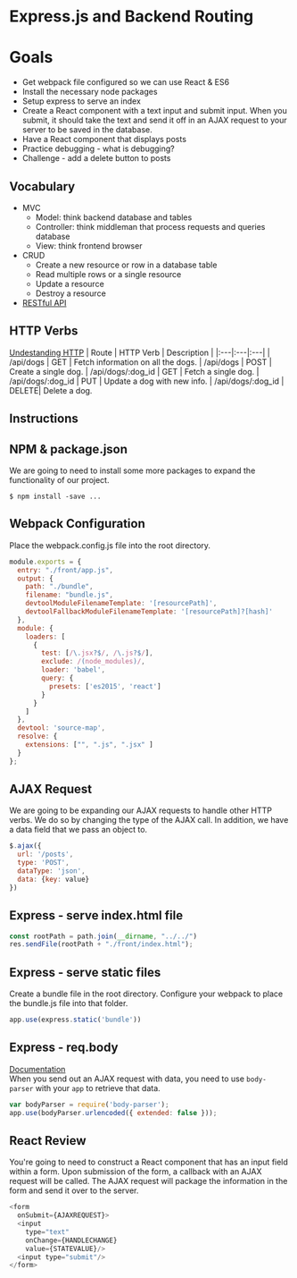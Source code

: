 # Express.js and Backend Routing

# Goals
* Get webpack file configured so we can use React & ES6
* Install the necessary node packages
* Setup express to serve an index
* Create a React component with a text input and submit input. When you submit, it should take the text and send it off in an AJAX request to your server to be saved in the database.
* Have a React component that displays posts
* Practice debugging - what is debugging?
* Challenge - add a delete button to posts


## Vocabulary
* MVC
  * Model: think backend database and tables
  * Controller: think middleman that process requests and queries database
  * View: think frontend browser
* CRUD
  * Create a new resource or row in a database table
  * Read multiple rows or a single resource  
  * Update a resource
  * Destroy a resource
* [RESTful API](https://spring.io/understanding/REST)

## HTTP Verbs
[Undestanding HTTP](https://code.tutsplus.com/tutorials/http-the-protocol-every-web-developer-must-know-part-1--net-31177)
| Route |	HTTP Verb	| Description |
|:---|:---|:---|
| /api/dogs  |	GET	  | Fetch information on all the dogs.
| /api/dogs	| POST	| Create a single dog.
| /api/dogs/:dog_id	| GET	| Fetch a single dog.
| /api/dogs/:dog_id	| PUT	| Update a dog with new info.
| /api/dogs/:dog_id	| DELETE| 	Delete a dog.

## Instructions

## NPM & package.json
We are going to need to install some more packages to expand the functionality of our project.
```
$ npm install -save ...
```

## Webpack Configuration
Place the webpack.config.js file into the root directory.
```js
module.exports = {
  entry: "./front/app.js",
  output: {
    path: "./bundle",
    filename: "bundle.js",
    devtoolModuleFilenameTemplate: '[resourcePath]',
    devtoolFallbackModuleFilenameTemplate: '[resourcePath]?[hash]'
  },
  module: {
    loaders: [
      {
        test: [/\.jsx?$/, /\.js?$/],
        exclude: /(node_modules)/,
        loader: 'babel',
        query: {
          presets: ['es2015', 'react']
        }
      }
    ]
  },
  devtool: 'source-map',
  resolve: {
    extensions: ["", ".js", ".jsx" ]
  }
};
```

## AJAX Request
We are going to be expanding our AJAX requests to handle other HTTP verbs. We do so by changing the type of the AJAX call. In addition, we have a data field that we pass an object to.
```js
$.ajax({
  url: '/posts',
  type: 'POST',
  dataType: 'json',
  data: {key: value}
})
```

## Express - serve index.html file
```js
const rootPath = path.join(__dirname, "../../")
res.sendFile(rootPath + "./front/index.html");
```

## Express - serve static files
Create a bundle file in the root directory. Configure your webpack to place the bundle.js file into that folder.
```js
app.use(express.static('bundle'))
```

## Express - req.body
[Documentation](http://expressjs.com/en/api.html#req.body)<br/>
When you send out an AJAX request with data, you need to use `body-parser` with your `app` to retrieve that data.  
```js
var bodyParser = require('body-parser');
app.use(bodyParser.urlencoded({ extended: false }));
```

## React Review
You're going to need to construct a React component that has an input field within a form. Upon submission of the form, a callback with an AJAX request will be called. The AJAX request will package the information in the form and send it over to the server.
```js
<form
  onSubmit={AJAXREQUEST}>
  <input
    type="text"
    onChange={HANDLECHANGE}
    value={STATEVALUE}/>
  <input type="submit"/>
</form>
```
